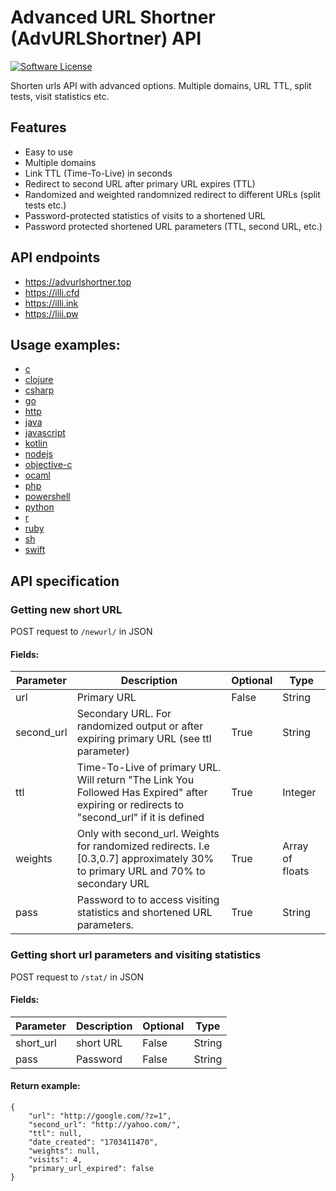 # Advanced URL Shortner (AdvURLShortner) API

[![Software License](https://img.shields.io/badge/license-MIT-brightgreen.svg?style=flat-square)](LICENSE.md)

Shorten urls API with advanced options.  Multiple domains, URL TTL, split tests, visit statistics etc.
 
## Features

- Easy to use
- Multiple domains
- Link TTL (Time-To-Live) in seconds
- Redirect to second URL after primary URL expires (TTL)
- Randomized and weighted randomnized redirect to different URLs (split tests etc.)
- Password-protected statistics of visits to a shortened URL
- Password protected shortened URL parameters (TTL, second URL, etc.)

## API endpoints
- https://advurlshortner.top
- https://illi.cfd
- https://illi.ink
- https://liii.pw

## Usage examples:

- [c](https://github.com/advUrlShortner/API/tree/main/examples/c)
- [clojure](https://github.com/advUrlShortner/API/tree/main/examples/clojure)
- [csharp](https://github.com/advUrlShortner/API/tree/main/examples/csharp)
- [go](https://github.com/advUrlShortner/API/tree/main/examples/go)
- [http](https://github.com/advUrlShortner/API/tree/main/examples/http)
- [java](https://github.com/advUrlShortner/API/tree/main/examples/java)
- [javascript](https://github.com/advUrlShortner/API/tree/main/examples/javascript)
- [kotlin](https://github.com/advUrlShortner/API/tree/main/examples/kotlin)
- [nodejs](https://github.com/advUrlShortner/API/tree/main/examples/nodejs)
- [objective-c](https://github.com/advUrlShortner/API/tree/main/examples/objective-c)
- [ocaml](https://github.com/advUrlShortner/API/tree/main/examples/ocaml)
- [php](https://github.com/advUrlShortner/API/tree/main/examples/php)
- [powershell](https://github.com/advUrlShortner/API/tree/main/examples/powershell)
- [python](https://github.com/advUrlShortner/API/tree/main/examples/python)
- [r](https://github.com/advUrlShortner/API/tree/main/examples/r)
- [ruby](https://github.com/advUrlShortner/API/tree/main/examples/ruby)
- [sh](https://github.com/advUrlShortner/API/tree/main/examples/sh)
- [swift](https://github.com/advUrlShortner/API/tree/main/examples/swift)

## API specification

### Getting new short URL

POST request to `/newurl/` in JSON

#### Fields:

| Parameter | Description | Optional | Type |
| ------ | ------ | ------- | ------ |
| url | Primary URL | False | String |
| second_url | Secondary URL. For randomized output or after expiring primary URL (see ttl parameter) | True | String |
| ttl | Time-To-Live of primary URL. Will return "The Link You Followed Has Expired" after expiring or redirects to "second_url" if it is defined | True | Integer |
| weights | Only with second_url. Weights for randomized redirects. I.e [0.3,0.7]  approximately 30% to primary URL and 70% to secondary URL | True | Array of floats |
| pass | Password to to access visiting statistics and shortened URL parameters. | True | String |



### Getting short url parameters and visiting statistics
POST request to `/stat/` in JSON

#### Fields:

| Parameter | Description | Optional | Type |
| ------ | ------ | ------- | ------ |
| short_url | short URL | False | String |
| pass | Password | False | String |

#### Return example:
```
{
	"url": "http://google.com/?z=1",
	"second_url": "http://yahoo.com/",
	"ttl": null,
	"date_created": "1703411470",
	"weights": null,
	"visits": 4,
	"primary_url_expired": false
}
```
